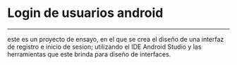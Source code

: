 # **Login de usuarios android** 
-------------------
este es un proyecto de ensayo, en el que se crea el diseño de una interfaz de registro e inicio de sesion; 
utilizando el IDE Android Studio y las herramientas que este brinda para diseño de interfaces. 
